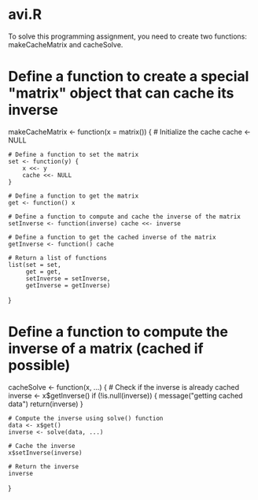 # avi.R
To solve this programming assignment, you need to create two functions: makeCacheMatrix and cacheSolve.
# Define a function to create a special "matrix" object that can cache its inverse
makeCacheMatrix <- function(x = matrix()) {
    # Initialize the cache
    cache <- NULL
    
    # Define a function to set the matrix
    set <- function(y) {
        x <<- y
        cache <<- NULL
    }
    
    # Define a function to get the matrix
    get <- function() x
    
    # Define a function to compute and cache the inverse of the matrix
    setInverse <- function(inverse) cache <<- inverse
    
    # Define a function to get the cached inverse of the matrix
    getInverse <- function() cache
    
    # Return a list of functions
    list(set = set,
         get = get,
         setInverse = setInverse,
         getInverse = getInverse)
}

# Define a function to compute the inverse of a matrix (cached if possible)
cacheSolve <- function(x, ...) {
    # Check if the inverse is already cached
    inverse <- x$getInverse()
    if (!is.null(inverse)) {
        message("getting cached data")
        return(inverse)
    }
    
    # Compute the inverse using solve() function
    data <- x$get()
    inverse <- solve(data, ...)
    
    # Cache the inverse
    x$setInverse(inverse)
    
    # Return the inverse
    inverse
}
